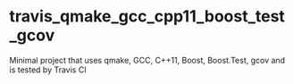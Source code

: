 # travis_qmake_gcc_cpp11_boost_test_gcov
Minimal project that uses qmake, GCC, C++11, Boost, Boost.Test, gcov and is tested by Travis CI
